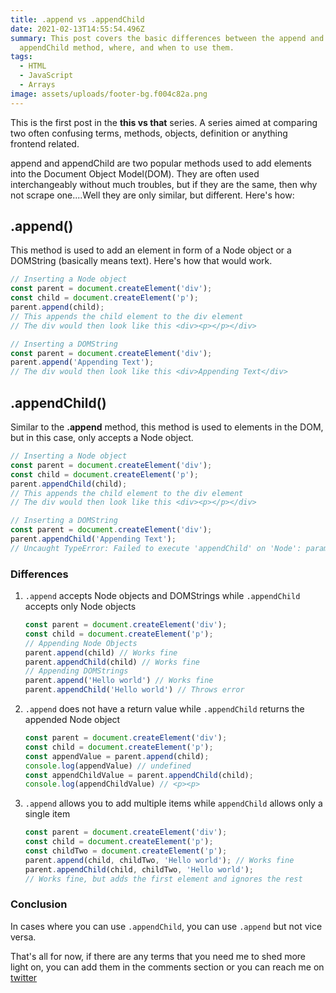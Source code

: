 ```yaml
---
title: .append vs .appendChild
date: 2021-02-13T14:55:54.496Z
summary: This post covers the basic differences between the append and
  appendChild method, where, and when to use them.
tags:
  - HTML
  - JavaScript
  - Arrays
image: assets/uploads/footer-bg.f004c82a.png
---
```

This is the first post in the **this vs that** series. A series aimed at comparing two often confusing terms, methods, objects, definition or anything frontend related.

append and appendChild are two popular methods used to add elements into the Document Object Model(DOM). They are often used interchangeably without much troubles, but if they are the same, then why not scrape one....Well they are only similar, but different. Here's how:

## .append()
This method is used to add an element in form of a Node object or a DOMString (basically means text). Here's how that would work.
```javascript
// Inserting a Node object
const parent = document.createElement('div');
const child = document.createElement('p');
parent.append(child);
// This appends the child element to the div element
// The div would then look like this <div><p></p></div>
```

```javascript
// Inserting a DOMString
const parent = document.createElement('div');
parent.append('Appending Text');
// The div would then look like this <div>Appending Text</div>
```

## .appendChild()
Similar to the **.append** method, this method is used to elements in the DOM, but in this case, only accepts a Node object.

```javascript
// Inserting a Node object
const parent = document.createElement('div');
const child = document.createElement('p');
parent.appendChild(child);
// This appends the child element to the div element
// The div would then look like this <div><p></p></div>
```

```javascript
// Inserting a DOMString
const parent = document.createElement('div');
parent.appendChild('Appending Text');
// Uncaught TypeError: Failed to execute 'appendChild' on 'Node': parameter 1 is not of type 'Node'
```

### Differences
1. `.append` accepts Node objects and DOMStrings while `.appendChild` accepts only Node objects

    ```javascript
    const parent = document.createElement('div');
    const child = document.createElement('p');
    // Appending Node Objects
    parent.append(child) // Works fine
    parent.appendChild(child) // Works fine
    // Appending DOMStrings
    parent.append('Hello world') // Works fine
    parent.appendChild('Hello world') // Throws error
    ```

2. `.append` does not have a return value while `.appendChild` returns the appended Node object

    ```javascript
    const parent = document.createElement('div');
    const child = document.createElement('p');
    const appendValue = parent.append(child);
    console.log(appendValue) // undefined
    const appendChildValue = parent.appendChild(child);
    console.log(appendChildValue) // <p><p>
    ```

3. `.append` allows you to add multiple items while `appendChild` allows only a single item

    ```javascript
    const parent = document.createElement('div');
    const child = document.createElement('p');
    const childTwo = document.createElement('p');
    parent.append(child, childTwo, 'Hello world'); // Works fine
    parent.appendChild(child, childTwo, 'Hello world');
    // Works fine, but adds the first element and ignores the rest
    ```

### Conclusion

In cases where you can use `.appendChild`, you can use `.append` but not vice versa.

That's all for now, if there are any terms that you need me to shed more light on, you can add them in the comments section or you can reach me on [twitter](twitter.com/ibn_abubakre)

